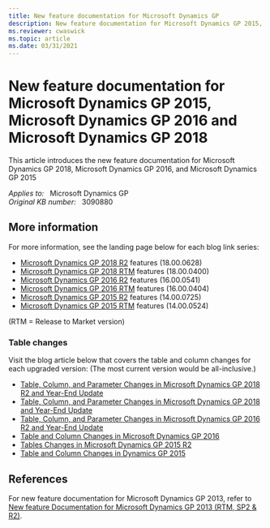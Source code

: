 ```yaml
---
title: New feature documentation for Microsoft Dynamics GP
description: New feature documentation for Microsoft Dynamics GP 2015, Microsoft Dynamics GP 2016, and Microsoft Dynamics GP 2018.
ms.reviewer: cwaswick
ms.topic: article
ms.date: 03/31/2021
---
```

# New feature documentation for Microsoft Dynamics GP 2015, Microsoft Dynamics GP 2016 and Microsoft Dynamics GP 2018

This article introduces the new feature documentation for Microsoft Dynamics GP 2018, Microsoft Dynamics GP 2016, and Microsoft Dynamics GP 2015

_Applies to:_ &nbsp; Microsoft Dynamics GP  
_Original KB number:_ &nbsp; 3090880

## More information

For more information, see the landing page below for each blog link series:

- [Microsoft Dynamics GP 2018 R2](https://community.dynamics.com/gp/b/dynamicsgp/posts/microsoft-dynamics-gp-2018-r2-new-feature-blog-series-schedule) features (18.00.0628)
- [Microsoft Dynamics GP 2018 RTM](https://community.dynamics.com/gp/b/dynamicsgp/posts/microsoft-dynamics-gp-2018-new-feature-blog-series-schedule) features (18.00.0400)
- [Microsoft Dynamics GP 2016 R2](https://community.dynamics.com/gp/b/dynamicsgp/posts/microsoft-dynamics-gp-2016-r2-new-feature-blog-series-schedule) features (16.00.0541)
- [Microsoft Dynamics GP 2016 RTM](https://community.dynamics.com/gp/b/dynamicsgp/posts/microsoft-dynamics-gp-2016-new-features-blog-series-schedule) features (16.00.0404)
- [Microsoft Dynamics GP 2015 R2](https://community.dynamics.com/gp/b/dynamicsgp/posts/draft-microsoft-dynamics-gp-2015-r2-new-features-blog-series-schedule) features (14.00.0725)
- [Microsoft Dynamics GP 2015 RTM](https://community.dynamics.com/gp/b/dynamicsgp/posts/what-39-s-new-for-gp2015-blog-series) features (14.00.0524)

(RTM = Release to Market version)

### Table changes

Visit the blog article below that covers the table and column changes for each upgraded version: (The most current version would be all-inclusive.)

- [Table, Column, and Parameter Changes in Microsoft Dynamics GP 2018 R2 and Year-End Update](https://community.dynamics.com/gp/b/dynamicsgp/posts/table-column-and-parameter-changes-in-microsoft-dynamics-gp-2018-r2-and-year-end-update)
- [Table, Column, and Parameter Changes in Microsoft Dynamics GP 2018 and Year-End Update](https://community.dynamics.com/gp/b/dynamicsgp/posts/table-column-and-parameter-changes-in-microsoft-dynamics-gp-2018-and-year-end-update)
- [Table, Column, and Parameter Changes in Microsoft Dynamics GP 2016 R2 and Year-End Update](https://community.dynamics.com/gp/b/dynamicsgp/posts/table-and-column-changes-in-microsoft-dynamics-gp-2016-r2-and-year-end-update)
- [Table and Column Changes in Microsoft Dynamics GP 2016](https://community.dynamics.com/gp/b/dynamicsgp/posts/table-and-column-changes-in-microsoft-dynamics-gp-2016)
- [Tables Changes in Microsoft Dynamics GP 2015 R2](https://community.dynamics.com/gp/b/dynamicsgp/posts/tables-changes-in-microsoft-dynamics-gp-2015-r2)
- [Table and Column Changes in Dynamics GP 2015](https://community.dynamics.com/gp/b/dynamicsgp/posts/table-and-column-changes-in-dynamics-gp-2015)

## References

For new feature documentation for Microsoft Dynamics GP 2013, refer to [New feature Documentation for Microsoft Dynamics GP 2013 (RTM, SP2 & R2)](https://support.microsoft.com/topic/new-feature-documentation-for-microsoft-dynamics-gp-2013-rtm-sp2-r2-969a38ed-cad1-1993-285a-3dea9651bc1d).
